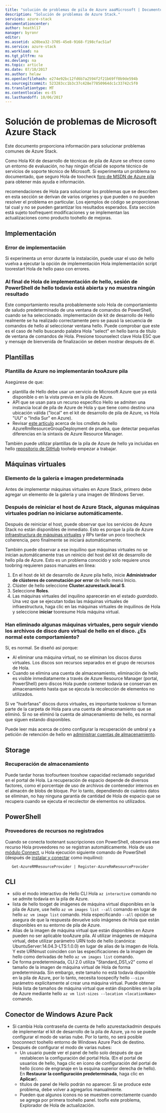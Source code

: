 ```yaml
---
title: "solución de problemas de pila de Azure aaaMicrosoft | Documentos de Microsoft"
description: "Solución de problemas de Azure Stack."
services: azure-stack
documentationcenter: 
author: heathl17
manager: byronr
editor: 
ms.assetid: a20bea32-3705-45e8-9168-f198cfac51af
ms.service: azure-stack
ms.workload: na
ms.tgt_pltfrm: na
ms.devlang: na
ms.topic: article
ms.date: 07/10/2017
ms.author: helaw
ms.openlocfilehash: e274e92bc12fd6b7a2594f2f21b69ff0b9de594b
ms.sourcegitcommit: 523283cc1b3c37c428e77850964dc1c33742c5f0
ms.translationtype: MT
ms.contentlocale: es-ES
ms.lasthandoff: 10/06/2017
---
```

# <a name="microsoft-azure-stack-troubleshooting"></a>Solución de problemas de Microsoft Azure Stack
Este documento proporciona información para solucionar problemas comunes de Azure Stack. 

Como Hola Kit de desarrollo de técnicas de pila de Azure se ofrece como un entorno de evaluación, no hay ningún oficial de soporte técnico de servicios de soporte técnico de Microsoft.  Si experimenta un problema no documentado, que seguro Hola de toocheck [foro de MSDN de Azure pila](https://social.msdn.microsoft.com/Forums/azure/home?forum=azurestack) para obtener más ayuda e información.  

recomendaciones de Hola para solucionar los problemas que se describen en esta sección se derivan de varios orígenes y que pueden o no pueden resolver el problema en particular. Los ejemplos de código se proporcionan tal cual y no se pueden garantizar los resultados esperados. Esta sección está sujeto toofrequent modificaciones y se implementan las actualizaciones como producto toohello de mejoras.

## <a name="deployment"></a>Implementación
### <a name="deployment-failure"></a>Error de implementación
Si experimenta un error durante la instalación, puede usar el uso de hello vuelva a ejecutar la opción de implementación Hola implementación script toorestart Hola de hello paso con errores.  


### <a name="at-hello-end-of-hello-deployment-hello-powershell-session-is-still-open-and-doesnt-show-any-output"></a>Al final de Hola de implementación de hello, sesión de PowerShell de hello todavía está abierta y no muestra ningún resultado
Este comportamiento resulta probablemente solo Hola de comportamiento de saludo predeterminado de una ventana de comandos de PowerShell, cuando se ha seleccionado. implementación de kit de desarrollo de Hello realmente se ha realizado correctamente pero se pausó la secuencia de comandos de hello al seleccionar ventana hello. Puede comprobar que este es el caso de hello buscando palabra Hola "select" en hello barra de título de ventana de comandos de Hola.  Presione toounselect clave Hola ESC que y mensaje de bienvenida de finalización se deben mostrar después de él.

## <a name="templates"></a>Plantillas
### <a name="azure-template-wont-deploy-tooazure-stack"></a>Plantilla de Azure no implementarán tooAzure pila
Asegúrese de que:

* plantilla de Hello debe usar un servicio de Microsoft Azure que ya está disponible o en la vista previa en la pila de Azure.
* API que se usan para un recurso específico Hello se admiten una instancia local de pila de Azure de Hola y que tiene como destino una ubicación válida ("local" en el kit de desarrollo de pila de Azure, vs Hola "UU" o "India Sur" en Azure).
* Revisar [este artículo](https://github.com/Azure/AzureStack-QuickStart-Templates/blob/master/README.md) acerca de los cmdlets de hello AzureRmResourceGroupDeployment de prueba, que detectar pequeñas diferencias en la sintaxis de Azure Resource Manager.

También puede utilizar plantillas de la pila de Azure de hello ya incluidas en hello [repositorio de GitHub](http://aka.ms/AzureStackGitHub/) toohelp empezar a trabajar.

## <a name="virtual-machines"></a>Máquinas virtuales
### <a name="default-image-and-gallery-item"></a>Elemento de la galería e imagen predeterminada
Antes de implementar máquinas virtuales en Azure Stack, primero debe agregar un elemento de la galería y una imagen de Windows Server.

### <a name="after-restarting-my-azure-stack-host-some-vms-may-not-automatically-start"></a>Después de reiniciar el host de Azure Stack, algunas máquinas virtuales podrían no iniciarse automáticamente.
Después de reiniciar el host, puede observar que los servicios de Azure Stack no están disponibles de inmediato.  Esto es porque la pila de Azure [infraestructura de máquinas virtuales](azure-stack-architecture.md#virtual-machine-roles) y RPs tardar un poco toocheck coherencia, pero finalmente se iniciará automáticamente.

También puede observar a ese inquilino que máquinas virtuales no se inician automáticamente tras un reinicio del host del kit de desarrollo de hello pila de Azure.  Esto es un problema conocido y solo requiere unos toobring requieren pasos manuales en línea:

1.  En el host de kit de desarrollo de Azure pila hello, inicie **Administrador de clústeres de conmutación por error** de hello menú Inicio.
2.  Clúster de hello seleccione **Cluster.azurestack.local S**.
3.  Seleccione **Roles**.
4.  Las máquinas virtuales del inquilino aparecerán en el estado *guardado*.  Una vez que se ejecutan todas las máquinas virtuales de infraestructura, haga clic en las máquinas virtuales de inquilinos de Hola y seleccione **iniciar** tooresume Hola máquina virtual.

### <a name="i-have-deleted-some-virtual-machines-but-still-see-hello-vhd-files-on-disk-is-this-behavior-expected"></a>Han eliminado algunas máquinas virtuales, pero seguir viendo los archivos de disco duro virtual de hello en el disco. ¿Es normal este comportamiento?
Sí, es normal. Se diseñó así porque:

* Al eliminar una máquina virtual, no se eliminan los discos duros virtuales. Los discos son recursos separados en el grupo de recursos de Hola.
* Cuando se elimina una cuenta de almacenamiento, eliminación de hello es visible inmediatamente a través de Azure Resource Manager (portal, PowerShell) pero discos Hola puede contener todavía se conservan en almacenamiento hasta que se ejecuta la recolección de elementos no utilizados.

Si ve "huérfanas" discos duros virtuales, es importante tooknow si forman parte de la carpeta de Hola para una cuenta de almacenamiento que se eliminó. Si no se eliminó la cuenta de almacenamiento de hello, es normal que siguen estando disponibles.

Puede leer más acerca de cómo configurar la recuperación de umbral y a petición de retención de hello en [administrar cuentas de almacenamiento](azure-stack-manage-storage-accounts.md).

## <a name="storage"></a>Storage
### <a name="storage-reclamation"></a>Recuperación de almacenamiento
Puede tardar horas toofourteen tooshow capacidad reclamado seguridad en el portal de Hola. La recuperación de espacio depende de diversos factores, como el porcentaje de uso de archivos de contenedor internos en el almacén de blobs de bloque. Por lo tanto, dependiendo de cuántos datos se eliminan, no hay ninguna garantía de cantidad de Hola de espacio que se recupera cuando se ejecuta el recolector de elementos no utilizados.

## <a name="powershell"></a>PowerShell
### <a name="resource-providers-not-registered"></a>Proveedores de recursos no registrados
Cuando se conecta tootenant suscripciones con PowerShell, observará ese recurso Hola proveedores no se registran automáticamente. Hola de uso [módulo Connect](https://github.com/Azure/AzureStack-Tools/tree/master/Connect), u Hola ejecución siguiente comando de PowerShell (después de [instalar y conectar](azure-stack-connect-powershell.md) como inquilino): 
  
       Get-AzureRMResourceProvider | Register-AzureRmResourceProvider

## <a name="cli"></a>CLI

* sólo el modo interactivo de Hello CLI Hola `az interactive` comando no se admite todavía en la pila de Azure.
* lista de hello tooget de imágenes de máquina virtual disponibles en la pila de Azure, use hello `az vm images list --all` comando en lugar de hello `az vm image list` comando. Hola especificando `--all` opción se asegura de que la respuesta devuelve solo imágenes de Hola que están disponibles en su entorno de pila de Azure. 
* Alias de la imagen de máquina virtual que están disponibles en Azure pueden no ser aplicable tooAzure pila. Al utilizar imágenes de máquina virtual, debe utilizar parámetro URN todo de hello (canónica: UbuntuServer:14.04.3-LTS:1.0.0) en lugar de alias de la imagen de Hola. Y este URNmust coinciden con las especificaciones de la imagen de hello como derivadas de hello `az vm images list` comando.
* De forma predeterminada, CLI 2.0 utiliza "Standard_DS1_v2" como el tamaño de la imagen de máquina virtual de Hola de forma predeterminada. Sin embargo, este tamaño no está todavía disponible en la pila de Azure, por lo tanto, necesita toospecify hello `--size` parámetro explícitamente al crear una máquina virtual. Puede obtener Hola lista de tamaños de máquina virtual que están disponibles en la pila de Azure mediante hello `az vm list-sizes --location <locationName>` comando.


## <a name="windows-azure-pack-connector"></a>Conector de Windows Azure Pack
* Si cambia Hola contraseña de cuenta de hello azurestackadmin después de implementar el kit de desarrollo de la pila de Azure, ya no se puede configurar el modo de varias nube. Por lo tanto, no será posible tooconnect toohello entorno de Windows Azure Pack de destino.
* Después de configurar el modo de varias nubes:
    * Un usuario puede ver el panel de hello solo después de que restablecen la configuración del portal Hola. (En el portal de usuarios de hello, haga clic en icono de configuración del portal de hello (icono de engranaje en la esquina superior derecha de hello). En **Restaurar la configuración predeterminada**, haga clic en **Aplicar**).
    * títulos de panel de Hello podrán no aparecer. Si se produce este problema, debe volver a agregarlos manualmente.
    * Pueden que algunos iconos no se muestren correctamente cuando se agrega por primera toohello panel. toofix este problema, Explorador de Hola de actualización.



